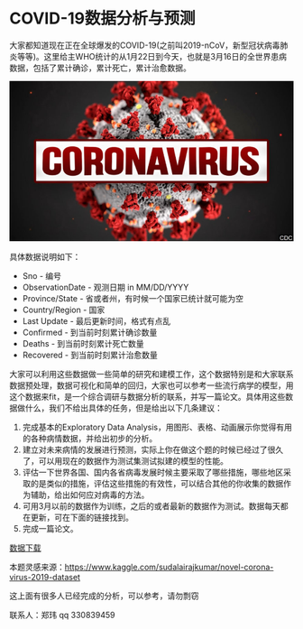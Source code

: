 
<!-- keywords:建模与仿真;作业;数据科学;COVID-19;冠状病毒; -->
<!-- description:这个是建模与范哥和你数据科学防线大作业，讲的是正在世界全面爆发的COVID-19，新型冠状病毒，肺炎，数据预测与分析。试可大家联系数据可视化，探索新数据分析，回归预测等等。 -->
<!-- coverimage:![cover](Coronavirus-generic-MGN-860x484.jpg) -->


# COVID-19数据分析与预测

大家都知道现在正在全球爆发的COVID-19(之前叫2019-nCoV，新型冠状病毒肺炎等等)。这里给主WHO统计的从1月22日到今天，也就是3月16日的全世界患病数据，包括了累计确诊，累计死亡，累计治愈数据。

![](Coronavirus-generic-MGN-860x484.jpg)

具体数据说明如下：

* Sno - 编号
* ObservationDate - 观测日期 in MM/DD/YYYY
* Province/State - 省或者州，有时候一个国家已统计就可能为空
* Country/Region - 国家
* Last Update - 最后更新时间，格式有点乱
* Confirmed - 到当前时刻累计确诊数量
* Deaths - 到当前时刻累计死亡数量
* Recovered - 到当前时刻累计治愈数量

大家可以利用这些数据做一些简单的研究和建模工作，这个数据特别是和大家联系数据预处理，数据可视化和简单的回归，大家也可以参考一些流行病学的模型，用这个数据来fit，是一个综合调研与数据分析的联系，并写一篇论文。具体用这些数据做什么，我们不给出具体的任务，但是给出以下几条建议：

1. 完成基本的Exploratory Data Analysis，用图形、表格、动画展示你觉得有用的各种病情数据，并给出初步的分析。
2. 建立对未来病情的发展进行预测，实际上你在做这个题的时候已经过了很久了，可以用现在的数据作为测试集测试拟建的模型的性能。
3. 评估一下世界各国、国内各省病毒发展时候主要采取了哪些措施，哪些地区采取的是类似的措施，评估这些措施的有效性，可以结合其他的你收集的数据作为辅助，给出如何应对病毒的方法。
4. 可用3月以前的数据作为训练，之后的或者最新的数据作为测试。数据每天都在更新，可在下面的链接找到。
5. 完成一篇论文。

[数据下载](https://www.kaggle.com/sudalairajkumar/novel-corona-virus-2019-dataset/download/uMF6QnlPB7ScS6BxTw1I%2Fversions%2FGHMJbXwnP4T52ikViyEK%2Ffiles%2FCOVID19_line_list_data.csv?datasetVersionNumber=34)

本题灵感来源：https://www.kaggle.com/sudalairajkumar/novel-corona-virus-2019-dataset  

这上面有很多人已经完成的分析，可以参考，请勿剽窃

联系人：郑玮 qq 330839459